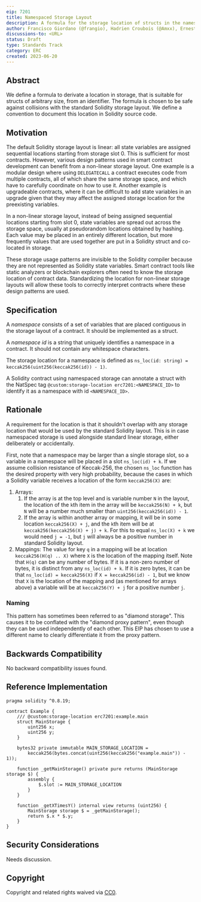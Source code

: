```yaml
---
eip: 7201
title: Namespaced Storage Layout
description: A formula for the storage location of structs in the namespaced storage pattern.
author: Francisco Giordano (@frangio), Hadrien Croubois (@Amxx), Ernesto García (@ernestognw), Eric Lau (@ericglau)
discussions-to: <URL>
status: Draft
type: Standards Track
category: ERC
created: 2023-06-20
---
```


## Abstract

We define a formula to derivate a location in storage, that is suitable for structs of arbitrary size, from an identifier. The formula is chosen to be safe against collisions with the standard Solidity storage layout. We define a convention to document this location in Solidity source code.

## Motivation

The default Solidity storage layout is linear: all state variables are assigned sequential locations starting from storage slot 0. This is sufficient for most contracts. However, various design patterns used in smart contract development can benefit from a non-linear storage layout. One example is a modular design where using `DELEGATECALL` a contract executes code from multiple contracts, all of which share the same storage space, and which have to carefully coordinate on how to use it. Another example is upgradeable contracts, where it can be difficult to add state variables in an upgrade given that they may affect the assigned storage location for the preexisting variables.

In a non-linear storage layout, instead of being assigned sequential locations starting from slot 0, state variables are spread out across the storage space, usually at pseudorandom locations obtained by hashing. Each value may be placed in an entirely different location, but more frequently values that are used together are put in a Solidity struct and co-located in storage.

These storage usage patterns are invisible to the Solidity compiler because they are not represented as Solidity state variables. Smart contract tools like static analyzers or blockchain explorers often need to know the storage location of contract data. Standardizing the location for non-linear storage layouts will allow these tools to correctly interpret contracts where these design patterns are used.

## Specification

A _namespace_ consists of a set of variables that are placed contiguous in the storage layout of a contract. It should be implemented as a struct.

A _namespace id_ is a string that uniquely identifies a namespace in a contract. It should not contain any whitespace characters.

The storage location for a namespace is defined as `ns_loc(id: string) = keccak256(uint256(keccak256(id)) - 1)`.

A Solidity contract using namespaced storage can annotate a struct with the NatSpec tag `@custom:storage-location erc7201:<NAMESPACE_ID>` to identify it as a namespace with id `<NAMESPACE_ID>`.

## Rationale

A requirement for the location is that it shouldn't overlap with any storage location that would be used by the standard Solidity layout. This is in case namespaced storage is used alongside standard linear storage, either deliberately or accidentally.

First, note that a namespace may be larger than a single storage slot, so a variable in a namespace will be placed in a slot `ns_loc(id) + k`. If we assume collision resistance of Keccak-256, the chosen `ns_loc` function has the desired property with very high probability, because the cases in which a Solidity variable receives a location of the form `keccak256(X)` are:

1. Arrays:
    1. If the array is at the top level and is variable number `N` in the layout, the location of the `k`th item in the array will be `keccak256(N) + k`, but `N` will be a number much smaller than `uint256(keccak256(id)) - 1`.
    2. If the array is within another array or mapping, it will be in some location `keccak256(X) + j`, and the `k`th item will be at `keccak256(keccak256(X) + j) + k`. For this to equal `ns_loc(X) + k` we would need `j = -1`, but `j` will always be a positive number in standard Solidity layout.
2. Mappings: The value for key `q` in a mapping will be at location `keccak256(H(q) .. X)` where `X` is the location of the mapping itself. Note that `H(q)` can be any number of bytes. If it is a non-zero number of bytes, it is distinct from any `ns_loc(id) + k`. If it is zero bytes, it can be that `ns_loc(id) = keccak256(X)` if `X = keccak256(id) - 1`, but we know that `X` is the location of the mapping and (as mentioned for arrays above) a variable will be at `keccak256(Y) + j` for a positive number `j`.

### Naming

This pattern has sometimes been referred to as "diamond storage". This causes it to be conflated with the "diamond proxy pattern", even though they can be used independently of each other. This EIP has chosen to use a different name to clearly differentiate it from the proxy pattern.

## Backwards Compatibility

No backward compatibility issues found.

## Reference Implementation

```solidity
pragma solidity ^0.8.19;

contract Example {
    /// @custom:storage-location erc7201:example.main
    struct MainStorage {
        uint256 x;
        uint256 y;
    }

    bytes32 private immutable MAIN_STORAGE_LOCATION =
        keccak256(bytes.concat(uint256(keccak256("example.main")) - 1));

    function _getMainStorage() private pure returns (MainStorage storage $) {
        assembly {
            $.slot := MAIN_STORAGE_LOCATION
        }
    }

    function _getXTimesY() internal view returns (uint256) {
        MainStorage storage $ = _getMainStorage();
        return $.x * $.y;
    }
}
```


## Security Considerations

Needs discussion.

## Copyright

Copyright and related rights waived via [CC0](../LICENSE.md).
